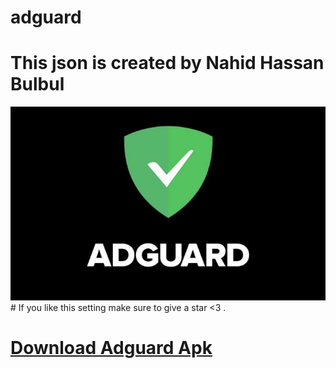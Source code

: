 # adguard
# This json is created by Nahid Hassan Bulbul 
<img src="./src/Adguard.jpg" width="800px" height="auto">
# If you like this setting make sure to give a star <3 . 

# <a href="https://drive.google.com/folderview?id=1Chw370iACwxiBNAJeh_mq-alT1IGMFNI"> Download Adguard Apk </a>

